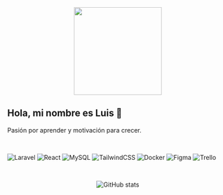<div align="center">
   
<img width="200" src="https://avatars.githubusercontent.com/u/67983505?v=4"/>

</div>

## Hola, mi nombre es Luis 👋
Pasión por aprender y motivación para crecer.

<br/>

![Laravel](https://img.shields.io/badge/laravel-%23FF2D20.svg?style=for-the-badge&logo=laravel&logoColor=white)
![React](https://img.shields.io/badge/react-%2320232a.svg?style=for-the-badge&logo=react&logoColor=%2361DAFB)
![MySQL](https://img.shields.io/badge/mysql-4479A1.svg?style=for-the-badge&logo=mysql&logoColor=white)
![TailwindCSS](https://img.shields.io/badge/tailwindcss-%2338B2AC.svg?style=for-the-badge&logo=tailwind-css&logoColor=white)
![Docker](https://img.shields.io/badge/docker-%230db7ed.svg?style=for-the-badge&logo=docker&logoColor=white)
![Figma](https://img.shields.io/badge/figma-%23F24E1E.svg?style=for-the-badge&logo=figma&logoColor=white)
![Trello](https://img.shields.io/badge/Trello-%23026AA7.svg?style=for-the-badge&logo=Trello&logoColor=white)

<br/>

<div align="center">
   
   ![GitHub stats](https://github-readme-stats.vercel.app/api?username=Luis-Perez-01&show_icons=true&locale=es&theme=dark#gh-dark-mode-only)
   
</div>



